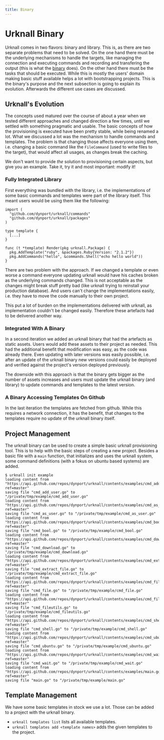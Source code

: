 ```yaml
---
title: Binary
---
```


# Urknall Binary

Urknall comes in two flavors: binary and library. This is, as there are two
separate problems that need to be solved. On the one hand there must be the
underlying mechanisms to handle the targets, like managing the connection and
executing commands and recording and transfering the output (this is what the
[binary](/docs/binary) does). On the other hand there must be the tasks that
should be executed. While this is mostly the users' domain making basic stuff
available helps a lot with bootstrapping projects. This is the binary's purpose
and the next subsection is going to explain its evolution. Afterwards the
different use cases are discussed.


## Urknall's Evolution

The concepts used matured over the course of about a year when we tested
different approaches and changed direction a few times, until we settled with
something pragmatic and usable. The basic concepts of how the provisioning is
executed have been pretty stable, while being renamed a lot. What we discussed
a lot was the mechanism to handle commands and templates. The problem is that
changing those affects everyone using them, i.e. changing a basic command like
the `FileCommand` (used to write files to the target), that would affect all
usages, as changes break the caching.

We don't want to provide _the_ solution to provisioning certain aspects, but
give you an example. Take it, try it and most important: modify it!


### Fully Integrated Library

First everything was bundled with the library, i.e. the implementations of some
basic commands and templates were part of the library itself. This meant users
would be using them like the following:

~~~ golang
import (
  "github.com/dynport/urknall/commands"
  "github.com/dynport/urknall/packages"
)

type template {
  [...]
}

func (t *template) Render(pkg urknall.Package) {
  pkg.AddTemplate("ruby", &packages.Ruby{Version: "2.1.2"})
  pkg.AddCommands("hello", &commands.Shell("echo hello world"))
}
~~~

There are two problem with the approach. If we changed a template or even worse
a command everyone updating urknall would have his caches broken as the
underlying commands changed. This is not acceptable as the changes might break
stuff pretty bad (like urknall trying to reinstall your production database).
And users can't change the implementations easily, i.e. they have to move the
code manually to their own project.

This put a lot of burden on the implementations delivered with urknall, as
implementation couldn't be changed easily. Therefore these artefacts had to be
delivered another way.


### Integrated With A Binary

In a second iteration we added an urknall binary that had the artefacts as
static assets. Users would add these assets to their project as needed. This
had the additional benefit that modification was easy, as the code was already
there. Even updating with later versions was easily possible, i.e. after an
update of the urknall binary new versions could easily be deployed and verified
against the project's version deployed previously.

The downside with this approach is that the binary gets bigger as the number of
assets increases and users must update the urknall binary (and library) to
update commands and templates to the latest version.


### A Binary Accessing Templates On Github

In the last iteration the templates are fetched from github. While this
requires a network connection, it has the benefit, that changes to the
templates require no update of the urknall binary itself.


## Project Management

The urknall binary can be used to create a simple basic urknall provisioning
tool. This is to help with the basic steps of creating a new project. Besides a
basic file with a `main` function, that initializes and uses the urknall
system, some command definitions (with a fokus on ubuntu based systems) are
added.

~~~ shell
$ urknall init example
loading content from "https://api.github.com/repos/dynport/urknall/contents/examples/cmd_add_user.go?ref=master"
saving file "cmd_add_user.go" to "/private/tmp/example/cmd_add_user.go"
loading content from "https://api.github.com/repos/dynport/urknall/contents/examples/cmd_as_user.go?ref=master"
saving file "cmd_as_user.go" to "/private/tmp/example/cmd_as_user.go"
loading content from "https://api.github.com/repos/dynport/urknall/contents/examples/cmd_bool.go?ref=master"
saving file "cmd_bool.go" to "/private/tmp/example/cmd_bool.go"
loading content from "https://api.github.com/repos/dynport/urknall/contents/examples/cmd_download.go?ref=master"
saving file "cmd_download.go" to "/private/tmp/example/cmd_download.go"
loading content from "https://api.github.com/repos/dynport/urknall/contents/examples/cmd_extract_file.go?ref=master"
saving file "cmd_extract_file.go" to "/private/tmp/example/cmd_extract_file.go"
loading content from "https://api.github.com/repos/dynport/urknall/contents/examples/cmd_file.go?ref=master"
saving file "cmd_file.go" to "/private/tmp/example/cmd_file.go"
loading content from "https://api.github.com/repos/dynport/urknall/contents/examples/cmd_fileutils.go?ref=master"
saving file "cmd_fileutils.go" to "/private/tmp/example/cmd_fileutils.go"
loading content from "https://api.github.com/repos/dynport/urknall/contents/examples/cmd_shell.go?ref=master"
saving file "cmd_shell.go" to "/private/tmp/example/cmd_shell.go"
loading content from "https://api.github.com/repos/dynport/urknall/contents/examples/cmd_ubuntu.go?ref=master"
saving file "cmd_ubuntu.go" to "/private/tmp/example/cmd_ubuntu.go"
loading content from "https://api.github.com/repos/dynport/urknall/contents/examples/cmd_wait.go?ref=master"
saving file "cmd_wait.go" to "/private/tmp/example/cmd_wait.go"
loading content from "https://api.github.com/repos/dynport/urknall/contents/examples/main.go?ref=master"
saving file "main.go" to "/private/tmp/example/main.go"
~~~


## Template Management

We have some basic templates in stock we use a lot. Those can be added to a
project with the urknall binary.

* `urknall templates list` lists all available templates.
* `urknall templates add <template names>` adds the given templates to the
  project.


